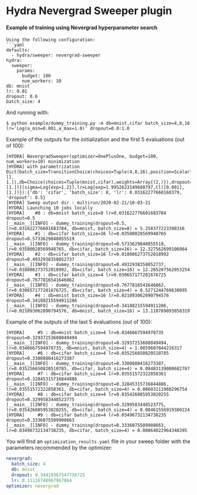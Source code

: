 # Hydra Nevergrad Sweeper plugin

#### Example of training using Nevergrad hyperparameter search
```
Using the following configuration:
```yaml
defaults:
  - hydra/sweeper: nevergrad-sweeper
hydra:
  sweeper:
    params:
      budget: 100
      num_workers: 10
db: mnist
lr: 0.01
dropout: 0.6
batch_size: 4
```

And running with:
```text
$ python example/dummy_training.py -m db=mnist,cifar batch_size=4,8,16 lr='Log(a_min=0.001,a_max=1.0)' dropout=0.0:1.0
```

Example of the outputs for the initialization and the first 5 evaluations (out of 100):

```text
[HYDRA] NevergradSweeper(optimizer=OnePlusOne, budget=100, num_workers=10) minimization
[HYDRA] with parametrization Dict(batch_size=TransitionChoice(choices=Tuple(4,8,16),position=Scalar[sigma=Log{exp=1.2}],transitions=[1. 1.]),db=Choice(choices=Tuple(mnist,cifar),weights=Array{(2,)}),dropout=Scalar{Cl([0.],[1.])}[sigma=Log{exp=1.2}],lr=Log{exp=1.9952623149688797,Cl([0.001],[1.])}):{'db': 'cifar', 'batch_size': 8, 'lr': 0.03162277660168379, 'dropout': 0.5}
[HYDRA] Sweep output dir : multirun/2020-02-21/10-03-21
[HYDRA] Launching 10 jobs locally
[HYDRA]    #0 : db=mnist batch_size=8 lr=0.031622776601683784 dropout=0.5
[__main__][INFO] - dummy_training(dropout=0.5, lr=0.031622776601683784, db=mnist, batch_size=8) = 5.258377223398316
[HYDRA]    #1 : db=cifar batch_size=16 lr=0.03580028569948765 dropout=0.5733629848055519
[__main__][INFO] - dummy_training(dropout=0.5733629848055519, lr=0.03580028569948765, db=cifar, batch_size=16) = 12.327562699106064
[HYDRA]    #2 : db=cifar batch_size=16 lr=0.018086273752018992 dropout=0.4932938358052737
[__main__][INFO] - dummy_training(dropout=0.4932938358052737, lr=0.018086273752018992, db=cifar, batch_size=16) = 12.265207562053254
[HYDRA]    #3 : db=cifar batch_size=4 lr=0.030657177201676725 dropout=0.7677816541646862
[__main__][INFO] - dummy_training(dropout=0.7677816541646862, lr=0.030657177201676725, db=cifar, batch_size=4) = 0.5271244769630095
[HYDRA]    #4 : db=mnist batch_size=16 lr=0.021093062090794576 dropout=0.34188215594911286
[__main__][INFO] - dummy_training(dropout=0.34188215594911286, lr=0.021093062090794576, db=mnist, batch_size=16) = 13.110789093858319
```


Example of the outputs of the last 5 evaluations (out of 100):
```text
[HYDRA] 	#5 : db=mnist batch_size=4 lr=0.0346667594978735 dropout=0.32937253608049494
[__main__][INFO] - dummy_training(dropout=0.32937253608049494, lr=0.0346667594978735, db=mnist, batch_size=4) = 1.0859607044216317
[HYDRA] 	#6 : db=cifar batch_size=4 lr=0.035256650820510785 dropout=0.3300880416273387
[__main__][INFO] - dummy_training(dropout=0.3300880416273387, lr=0.035256650820510785, db=cifar, batch_size=4) = 0.08483139080682787
[HYDRA] 	#7 : db=cifar batch_size=4 lr=0.03551572322858361 dropout=0.32845315716844886
[__main__][INFO] - dummy_training(dropout=0.32845315716844886, lr=0.03551572322858361, db=cifar, batch_size=4) = 0.08603111960296754
[HYDRA] 	#8 : db=cifar batch_size=4 lr=0.035426085953820255 dropout=0.3299583448523775
[__main__][INFO] - dummy_training(dropout=0.3299583448523775, lr=0.035426085953820255, db=cifar, batch_size=4) = 0.08461556919380224
[HYDRA] 	#9 : db=cifar batch_size=4 lr=0.03496732134738235 dropout=0.3336075509908663
[__main__][INFO] - dummy_training(dropout=0.3336075509908663, lr=0.03496732134738235, db=cifar, batch_size=4) = 0.08864022964348395
```


You will find an `optimization_results.yaml` file in your sweep folder with the parameters recommended by the optimizer:
```yaml
nevergrad:
  batch_size: 4
  db: mnist
  dropout: 0.34410367547736725
  lr: 0.11116748967967864
optimizer: nevergrad
```

